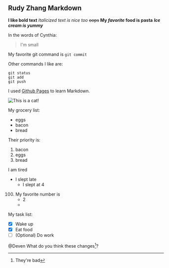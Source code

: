 ## Rudy Zhang Markdown 

**I like bold text**
*Italicized text is nice too*
~~oops~~
**My _favorite_ food is pasta**
***Ice cream is yummy***

In the words of Cynthia:
> I'm small

My favorite git command is `git commit`

Other commands I like are:
```
git status
git add
git push
```
I used [Github Pages](https://pages.github.com/) to learn Markdown.

![This is a cat!](https://i.guim.co.uk/img/media/26392d05302e02f7bf4eb143bb84c8097d09144b/446_167_3683_2210/master/3683.jpg?width=445&quality=45&auto=format&fit=max&dpr=2&s=42132184edabf489cb379824f3da6f61)

My grocery list:
- eggs
- bacon
- bread

Their priority is:
1. bacon
2. eggs
3. bread

I am tired
- I slept late
  - I slept at 4 

100. My favorite number is
     - 2
     - 
My task list:
- [x] Wake up
- [X] Eat food
- [ ] \(Optional) Do work

@Deven What do you think these changes[^1]?

[^1]: They're bad
